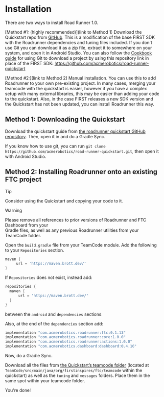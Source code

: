 # Installation 

There are two ways to install Road Runner 1.0.

[Method \#1: (highly recommended)](link to Method 1) Download the Quickstart repo from [GitHub](https://github.com/acmerobotics/road-runner-quickstart). This is a modification of the base FIRST SDK with the Roadrunner dependencies and tuning files included. If you don't use Git you can download it as a zip file, extract it to somewhere on your system, and open it in Android Studio. You can also follow the [Cookbook guide](https://cookbook.dairy.foundation/intro_to_programming/intro_to_git.html) for using Git to download a project by using this repository link in place of the FIRST SDK: https://github.com/acmerobotics/road-runner-quickstart

[Method \#2:](link to Method 2) Manual installation. You can use this to add Roadrunner to your own pre-existing project. In many cases, merging your teamcode with the quickstart is easier, however if you have a complex setup with many external libraries, this may be easier than adding your code to the quickstart. Also, in the case FIRST releases a new SDK version and the Quickstart has not been updated, you can install Roadrunner this way.

## Method 1: Downloading the Quickstart

Download the quickstart guide from [the roadrunner quickstart GitHub repository](https://github.com/acmerobotics/road-runner-quickstart).  Then, open it in and do a Gradle Sync.

If you know how to use git, you can run `git clone https://github.com/acmerobotics/road-runner-quickstart.git`, then open it with Android Studio.

## Method 2: Installing Roadrunner onto an existing FTC project

> [!TIP]  
> Consider using the Quickstart and copying your code to it.

> [!WARNING]    
> Please remove all references to prior versions of Roadrunner and FTC Dashboard from your    
> Gradle files, as well as any previous Roadrunner utilities from your TeamCode folder.

Open the `build.gradle` file from your TeamCode module. Add the following to your `Repositories` section.

```groovy
maven {
     url = 'https://maven.brott.dev/'
}
```

If `Repositories` does not exist, instead add:

```groovy
repositories {
  maven {
      url = 'https://maven.brott.dev/'
  }
}
```

between the `android` and `dependencies` sections

Also, at the end of the `dependencies` section add:

```groovy
implementation "com.acmerobotics.roadrunner:ftc:0.1.13"
implementation "com.acmerobotics.roadrunner:core:1.0.0"
implementation "com.acmerobotics.roadrunner:actions:1.0.0"
implementation "com.acmerobotics.dashboard:dashboard:0.4.16"
```

Now, do a Gradle Sync.

Download all the files from [the Quickstart’s teamcode folder](https://github.com/acmerobotics/road-runner-quickstart/tree/master/TeamCode/src/main/java/org/firstinspires/ftc/teamcode) (located at `TeamCode/src/main/java/org/firstinspires/ftc/teamcode` within the quickstart) as well as the `tuning` and `messages` folders. Place them in the same spot within your teamcode folder.	

You're done!
